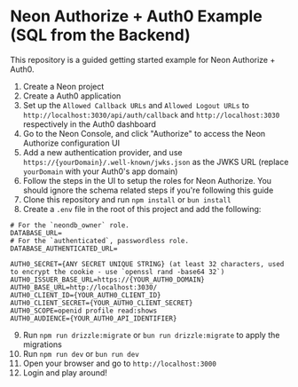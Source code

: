 # Neon Authorize + Auth0 Example (SQL from the Backend)

This repository is a guided getting started example for Neon Authorize + Auth0.

1. Create a Neon project
2. Create a Auth0 application
3. Set up the `Allowed Callback URLs` and `Allowed Logout URLs` to `http://localhost:3030/api/auth/callback` and `http://localhost:3030` respectively in the Auth0 dashboard
4. Go to the Neon Console, and click "Authorize" to access the Neon Authorize configuration UI
5. Add a new authentication provider, and use `https://{yourDomain}/.well-known/jwks.json` as the JWKS URL (replace `yourDomain` with your Auth0's app domain)
6. Follow the steps in the UI to setup the roles for Neon Authorize. You should ignore the schema related steps if you're following this guide
7. Clone this repository and run `npm install` or `bun install`
8. Create a `.env` file in the root of this project and add the following:

```
# For the `neondb_owner` role.
DATABASE_URL=
# For the `authenticated`, passwordless role.
DATABASE_AUTHENTICATED_URL=

AUTH0_SECRET={ANY SECRET UNIQUE STRING} (at least 32 characters, used to encrypt the cookie - use `openssl rand -base64 32`)
AUTH0_ISSUER_BASE_URL=https://{YOUR_AUTH0_DOMAIN}
AUTH0_BASE_URL=http://localhost:3030/
AUTH0_CLIENT_ID={YOUR_AUTH0_CLIENT_ID}
AUTH0_CLIENT_SECRET={YOUR_AUTH0_CLIENT_SECRET}
AUTH0_SCOPE=openid profile read:shows
AUTH0_AUDIENCE={YOUR_AUTH0_API_IDENTIFIER}
```

9. Run `npm run drizzle:migrate` or `bun run drizzle:migrate` to apply the migrations
10. Run `npm run dev` or `bun run dev`
11. Open your browser and go to `http://localhost:3000`
12. Login and play around!
